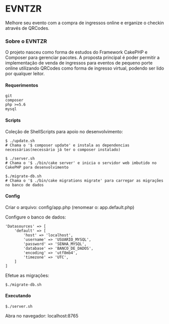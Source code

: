 # EVNTZR

Melhore seu evento com a compra de ingressos online e erganize o checkin através de QRCodes.

### Sobre o EVNTZR
O projeto nasceu como forma de estudos do Framework CakePHP e Composer para gerenciar pacotes. A proposta principal
é poder permitir a implementação de venda de ingressos para eventos de pequeno porte online utilizando QRCodes como
forma de ingresso virtual, podendo ser lido por qualquer leitor.

#### Requerimentos
```
git
composer
php >=5.6
mysql
```

#### Scripts
Coleção de ShellScripts para apoio no desenvolvimento:
```
$ ./update.sh
# Chama o '$ composer update' e instala as dependencias necessárias(necessário já ter o composer instalado)

$ ./server.sh
# Chama o '$ ./bin/cake server' e inicia o servidor web imbutido no CakePHP para desenvolvimento

$./migrate-db.sh
# Chama o '$ ./bin/cake migrations migrate' para carregar as migrações no banco de dados
```

#### Config
Criar o arquivo: config/app.php (renomear o: app.default.php)

Configure o banco de dados:
```
'Datasources' => [
    'default' => [
        'host' => 'localhost',
        'username' => 'USUARIO_MYSQL',
        'password' => 'SENHA_MYSQL',
        'database' => 'BANCO_DE_DADOS',
        'encoding' => 'utf8mb4',
        'timezone' => 'UTC',
    ]
]
```

Efetue as migrações:
```
$./migrate-db.sh
```

#### Executando
```
$./server.sh
```
Abra no navegador: localhost:8765
